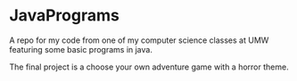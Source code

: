 # JavaPrograms
A repo for my code from one of my computer science classes at UMW featuring some basic programs in java. 

The final project is a choose your own adventure game with a horror theme.
